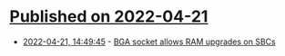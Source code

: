 # [Published on 2022-04-21](index.md)

* [2022-04-21, 14:49:45](https://news.ycombinator.com/item?id=31110150) - [BGA socket allows RAM upgrades on SBCs](https://www.cnx-software.com/2022/04/21/bga-socket-allows-ram-upgrades-on-sbcs/)
